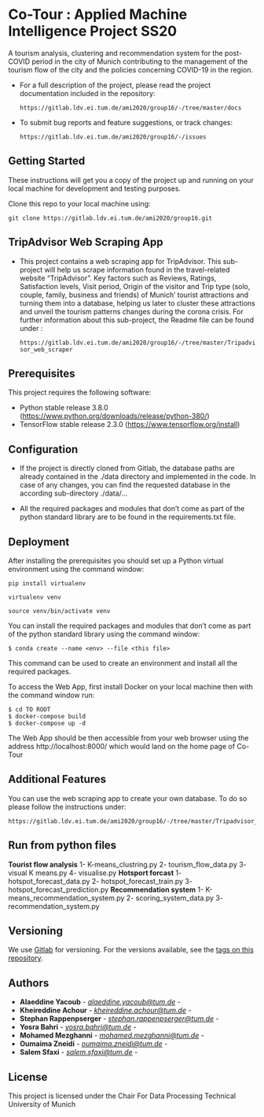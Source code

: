 # Co-Tour : Applied Machine Intelligence Project SS20

A tourism analysis, clustering and recommendation system for the post-COVID period in the city of Munich contributing to the management of the tourism flow of the city and the policies concerning COVID-19 in the region.


 * For a full description of the project, please read the project documentation included
 in the repository:

   ```https://gitlab.ldv.ei.tum.de/ami2020/group16/-/tree/master/docs```

 * To submit bug reports and feature suggestions, or track changes:

     ```https://gitlab.ldv.ei.tum.de/ami2020/group16/-/issues```

Getting Started
-------------
These instructions will get you a copy of the project up and running on your local machine
for development and testing purposes.

Clone this repo to your local machine using:

```
git clone https://gitlab.ldv.ei.tum.de/ami2020/group16.git
```
TripAdvisor Web Scraping App
-------------

* This project contains a web scraping app for TripAdvisor. This sub-project will help us
scrape information found in the travel-related website “TripAdvisor”.
Key factors such as Reviews, Ratings, Satisfaction  levels, Visit period, Origin of the visitor and Trip type (solo, couple, family, business and friends) of Munich’  tourist attractions and turning them into a database, helping us later to cluster these attractions and unveil the tourism patterns changes during the corona crisis. For further information about this sub-project, the Readme file can be found under :

    ```https://gitlab.ldv.ei.tum.de/ami2020/group16/-/tree/master/Tripadvisor_web_scraper```


Prerequisites
-------------

This project requires the following software:

 * Python stable release 3.8.0        (https://www.python.org/downloads/release/python-380/)
 * TensorFlow stable release 2.3.0    (https://www.tensorflow.org/install)


Configuration
-------------

 * If the project is directly cloned from Gitlab, the database paths are already contained in the ./data directory and implemented in the code. In case of any changes, you can find the requested database in the according sub-directory ./data/...

 * All the required packages and modules that don’t come as part of the python standard library are to be found in the requirements.txt file.



Deployment
-------------

After installing the prerequisites you should set up a Python virtual environment using the command window:
```
pip install virtualenv
```
```
virtualenv venv

```
```
source venv/bin/activate venv

```

You can install the required packages and modules that don’t come as part of the python standard library using the command window:

```
$ conda create --name <env> --file <this file>
```

This command can be used to create an environment and install all the required packages.

To access the Web App, first install Docker on your local machine then with the command window run:

```
$ cd TO ROOT
$ docker-compose build
$ docker-compose up -d
```
The Web App should be then accessible from your web browser using the address http://localhost:8000/ which would land on the home page of Co-Tour


Additional Features
-------------

You can use the web scraping app to create your own database. To do so please follow the instructions under:

```
https://gitlab.ldv.ei.tum.de/ami2020/group16/-/tree/master/Tripadvisor_web_scraper
```
## Run from python files
**Tourist flow analysis**
1- K-means_clustring.py
2- tourism_flow_data.py
3- visual K means.py
4- visualise.py
**Hotsport forcast**
1- hotspot_forecast_data.py
2- hotspot_forecast_train.py
3- hotspot_forecast_prediction.py
**Recommendation system**
1- K-means_recommendation_system.py
2- scoring_system_data.py
3- recommendation_system.py

## Versioning

We use [Gitlab](https://gitlab.ldv.ei.tum.de/) for versioning. For the versions available, see the [tags on this repository](https://gitlab.ldv.ei.tum.de/ami2020/group16/-/commits/master).

## Authors

* **Alaeddine Yacoub** - *alaeddine.yacoub@tum.de* -
* **Kheireddine Achour** - *kheireddine.achour@tum.de* -
* **Stephan Rappenpserger** - *stephan.rappenpserger@tum.de* -
* **Yosra Bahri** - *yosra.bahri@tum.de* -
* **Mohamed Mezghanni** - *mohamed.mezghanni@tum.de* -
* **Oumaima Zneidi** - *oumaima.zneidi@tum.de* -
* **Salem Sfaxi** - *salem.sfaxi@tum.de* -

## License

This project is licensed under the Chair For Data Processing
Technical University of Munich
